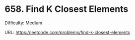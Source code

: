 # 658. Find K Closest Elements

Difficulty: Medium

URL: https://leetcode.com/problems/find-k-closest-elements

